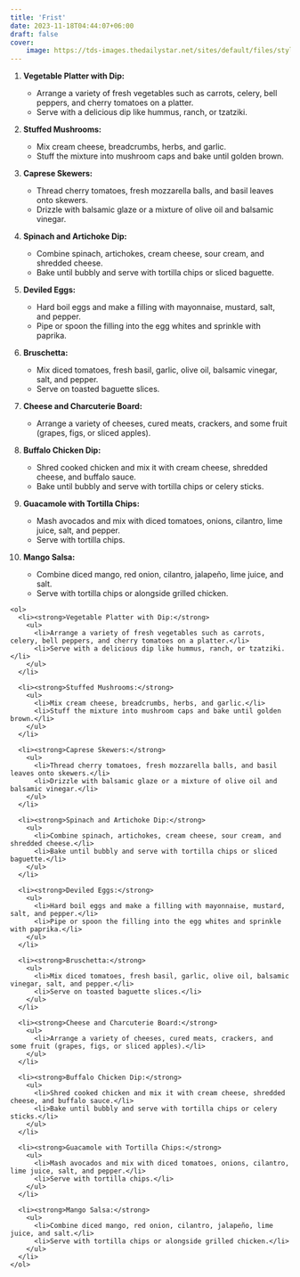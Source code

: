 ```yaml
---
title: 'Frist'
date: 2023-11-18T04:44:07+06:00
draft: false
cover:
    image: https://tds-images.thedailystar.net/sites/default/files/styles/big_202/public/images/2023/11/14/vaporesso-m8crczls78y-unsplash.jpg?itok=w8w1oQbx&timestamp=1699964127
---
```

1. **Vegetable Platter with Dip:**
   - Arrange a variety of fresh vegetables such as carrots, celery, bell peppers, and cherry tomatoes on a platter.
   - Serve with a delicious dip like hummus, ranch, or tzatziki.

2. **Stuffed Mushrooms:**
   - Mix cream cheese, breadcrumbs, herbs, and garlic.
   - Stuff the mixture into mushroom caps and bake until golden brown.

3. **Caprese Skewers:**
   - Thread cherry tomatoes, fresh mozzarella balls, and basil leaves onto skewers.
   - Drizzle with balsamic glaze or a mixture of olive oil and balsamic vinegar.

4. **Spinach and Artichoke Dip:**
   - Combine spinach, artichokes, cream cheese, sour cream, and shredded cheese.
   - Bake until bubbly and serve with tortilla chips or sliced baguette.

5. **Deviled Eggs:**
   - Hard boil eggs and make a filling with mayonnaise, mustard, salt, and pepper.
   - Pipe or spoon the filling into the egg whites and sprinkle with paprika.

6. **Bruschetta:**
   - Mix diced tomatoes, fresh basil, garlic, olive oil, balsamic vinegar, salt, and pepper.
   - Serve on toasted baguette slices.

7. **Cheese and Charcuterie Board:**
   - Arrange a variety of cheeses, cured meats, crackers, and some fruit (grapes, figs, or sliced apples).

8. **Buffalo Chicken Dip:**
   - Shred cooked chicken and mix it with cream cheese, shredded cheese, and buffalo sauce.
   - Bake until bubbly and serve with tortilla chips or celery sticks.

9. **Guacamole with Tortilla Chips:**
   - Mash avocados and mix with diced tomatoes, onions, cilantro, lime juice, salt, and pepper.
   - Serve with tortilla chips.

10. **Mango Salsa:**
    - Combine diced mango, red onion, cilantro, jalapeño, lime juice, and salt.
    - Serve with tortilla chips or alongside grilled chicken.

```
<ol>
  <li><strong>Vegetable Platter with Dip:</strong>
    <ul>
      <li>Arrange a variety of fresh vegetables such as carrots, celery, bell peppers, and cherry tomatoes on a platter.</li>
      <li>Serve with a delicious dip like hummus, ranch, or tzatziki.</li>
    </ul>
  </li>

  <li><strong>Stuffed Mushrooms:</strong>
    <ul>
      <li>Mix cream cheese, breadcrumbs, herbs, and garlic.</li>
      <li>Stuff the mixture into mushroom caps and bake until golden brown.</li>
    </ul>
  </li>

  <li><strong>Caprese Skewers:</strong>
    <ul>
      <li>Thread cherry tomatoes, fresh mozzarella balls, and basil leaves onto skewers.</li>
      <li>Drizzle with balsamic glaze or a mixture of olive oil and balsamic vinegar.</li>
    </ul>
  </li>

  <li><strong>Spinach and Artichoke Dip:</strong>
    <ul>
      <li>Combine spinach, artichokes, cream cheese, sour cream, and shredded cheese.</li>
      <li>Bake until bubbly and serve with tortilla chips or sliced baguette.</li>
    </ul>
  </li>

  <li><strong>Deviled Eggs:</strong>
    <ul>
      <li>Hard boil eggs and make a filling with mayonnaise, mustard, salt, and pepper.</li>
      <li>Pipe or spoon the filling into the egg whites and sprinkle with paprika.</li>
    </ul>
  </li>

  <li><strong>Bruschetta:</strong>
    <ul>
      <li>Mix diced tomatoes, fresh basil, garlic, olive oil, balsamic vinegar, salt, and pepper.</li>
      <li>Serve on toasted baguette slices.</li>
    </ul>
  </li>

  <li><strong>Cheese and Charcuterie Board:</strong>
    <ul>
      <li>Arrange a variety of cheeses, cured meats, crackers, and some fruit (grapes, figs, or sliced apples).</li>
    </ul>
  </li>

  <li><strong>Buffalo Chicken Dip:</strong>
    <ul>
      <li>Shred cooked chicken and mix it with cream cheese, shredded cheese, and buffalo sauce.</li>
      <li>Bake until bubbly and serve with tortilla chips or celery sticks.</li>
    </ul>
  </li>

  <li><strong>Guacamole with Tortilla Chips:</strong>
    <ul>
      <li>Mash avocados and mix with diced tomatoes, onions, cilantro, lime juice, salt, and pepper.</li>
      <li>Serve with tortilla chips.</li>
    </ul>
  </li>

  <li><strong>Mango Salsa:</strong>
    <ul>
      <li>Combine diced mango, red onion, cilantro, jalapeño, lime juice, and salt.</li>
      <li>Serve with tortilla chips or alongside grilled chicken.</li>
    </ul>
  </li>
</ol>

```